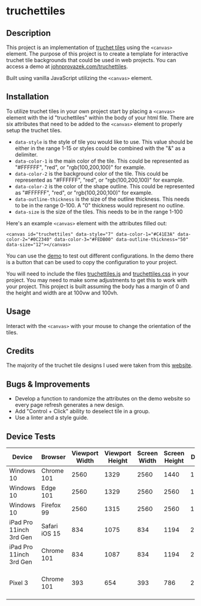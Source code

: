 # truchettiles

## Description

This project is an implementation of [truchet tiles](https://en.wikipedia.org/wiki/Truchet_tiles) using the `<canvas>` element. The purpose of this project is to create a template for interactive truchet tile backgrounds that could be used in web projects. You can access a demo at [johnprovazek.com/truchettiles](https://www.johnprovazek.com/truchettiles/).

Built using vanilla JavaScript utilizing the `<canvas>` element.

## Installation

To utilize truchet tiles in your own project start by placing a `<canvas>` element with the id "truchettiles" within the body of your html file. There are six attributes that need to be added to the `<canvas>` element to properly setup the truchet tiles.

- `data-style` is the style of tile you would like to use. This value should be either in the range 1-15 or styles could be combined with the "&" as a delimiter.
- `data-color-1` is the main color of the tile. This could be represented as "#FFFFFF", "red", or "rgb(100,200,100)" for example. 
- `data-color-2` is the background color of the tile. This could be represented as "#FFFFFF", "red", or "rgb(100,200,100)" for example. 
- `data-color-2` is the color of the shape outline. This could be represented as "#FFFFFF", "red", or "rgb(100,200,100)" for example. 
- `data-outline-thickness` is the size of the outline thickness. This needs to be in the range 0-100. A "0" thickness would represent no outline.
- `data-size` is the size of the tiles. This needs to be in the range 1-100

Here's an example `<canvas>` element with the attributes filled out:
```
<canvas id="truchettiles" data-style="7" data-color-1="#C41E3A" data-color-2="#0C2340" data-color-3="#FEDB00" data-outline-thickness="50" data-size="12"></canvas>
```
You can use the [demo](https://www.johnprovazek.com/truchettiles/) to test out different configurations. In the demo there is a button that can be used to copy the configuration to your project.

You will need to include the files [truchettiles.js](./js/truchettiles.js) and [truchettiles.css](./css/truchettiles.css) in your project. You may need to make some adjustments to get this to work with your project. This project is built assuming the body has a margin of 0 and the height and width are at 100vw and 100vh.

## Usage

Interact with the `<canvas>` with your mouse to change the orientation of the tiles.

## Credits

The majority of the truchet tile designs I used were taken from this [website](http://arearugscarpet.blogspot.com/2014/04/the-curse-of-truchets-tiles.html).

## Bugs & Improvements

- Develop a function to randomize the attributes on the demo website so every page refresh generates a new design.
- Add "Control + Click" ability to deselect tile in a group.
- Use a linter and a style guide. 

## Device Tests

| Device                  | Browser       | Viewport Width | Viewport Height | Screen Width | Screen Height | DPR  | Default View                        | Alt View                           | Notes                                                         |
|-------------------------|---------------|----------------|-----------------|--------------|---------------|------|-------------------------------------|------------------------------------|---------------------------------------------------------------|
| Windows 10              | Chrome 101    | 2560           | 1329            | 2560         | 1440          | 1.00 | 5/11/2022                           | null                               |                                                               |
| Windows 10              | Edge 101      | 2560           | 1329            | 2560         | 2560          | 1.00 | 5/11/2022                           | null                               |                                                               |
| Windows 10              | Firefox 99    | 2560           | 1315            | 2560         | 2560          | 1.00 | 5/11/2022                           | null                               |                                                               |
| iPad Pro 11inch 3rd Gen | Safari iOS 15 | 834            | 1075            | 834          | 1194          | 2.00 | 5/11/2022                           | 5/11/2022                          |                                                               |
| iPad Pro 11inch 3rd Gen | Chrome 101    | 834            | 1087            | 834          | 1194          | 2.00 | 5/11/2022                           | 5/11/2022                          |                                                               |
| Pixel 3                 | Chrome 101    | 393            | 654             | 393          | 786           | 2.75 | 5/11/2022                           | Can't scroll to the first tile row |                                                               |